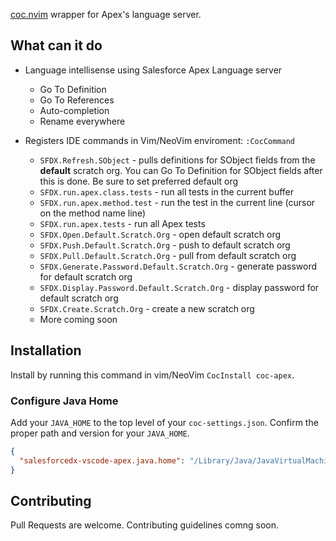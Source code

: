 [coc.nvim](https://github.com/neoclide/coc.nvim) wrapper for Apex's language server.

## What can it do

- Language intellisense using Salesforce Apex Language server
  - Go To Definition
  - Go To References
  - Auto-completion
  - Rename everywhere

- Registers IDE commands in Vim/NeoVim enviroment: `:CocCommand`
    - `SFDX.Refresh.SObject` - pulls definitions for SObject fields from the **default** scratch org. You can Go To Definition for SObject fields after this is done. Be sure to set preferred default org
    - `SFDX.run.apex.class.tests` - run all tests in the current buffer
    - `SFDX.run.apex.method.test` - run the test in the current line (cursor on the method name line)
    - `SFDX.run.apex.tests` - run all Apex tests
    - `SFDX.Open.Default.Scratch.Org` - open default scratch org
    - `SFDX.Push.Default.Scratch.Org` - push to default scratch org
    - `SFDX.Pull.Default.Scratch.Org` - pull from default scratch org
    - `SFDX.Generate.Password.Default.Scratch.Org` - generate password for default scratch org
    - `SFDX.Display.Password.Default.Scratch.Org` - display password for default scratch org
    - `SFDX.Create.Scratch.Org` - create a new scratch org
    - More coming soon

## Installation

Install by running this command in vim/NeoVim `CocInstall coc-apex`.

###  Configure Java Home
Add your `JAVA_HOME` to the top level of your `coc-settings.json`. Confirm the proper path and version for your `JAVA_HOME`.

```json
{
  "salesforcedx-vscode-apex.java.home": "/Library/Java/JavaVirtualMachines/jdk-11.0.7.jdk/Contents/Home"
}

```

## Contributing

Pull Requests are welcome. Contributing guidelines comng soon.
